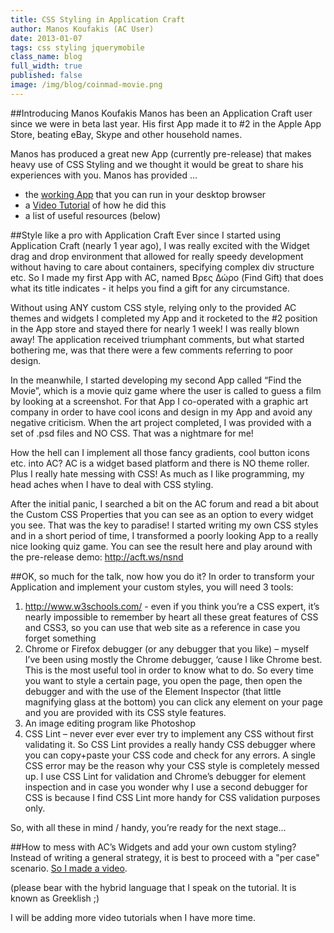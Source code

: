```yaml
---
title: CSS Styling in Application Craft
author: Manos Koufakis (AC User)
date: 2013-01-07
tags: css styling jquerymobile
class_name: blog
full_width: true
published: false
image: /img/blog/coinmad-movie.png
---
```


##Introducing Manos Koufakis
Manos has been an Application Craft user since we were in beta last year. His first App made it to #2 in the Apple App Store, beating eBay, Skype and other household names.

Manos has produced a great new App (currently pre-release) that makes heavy use of CSS Styling and we thought it would be great to share his experiences with you. Manos has provided ...

 - the [working App](http://acft.ws/nsnd) that you can run in your desktop browser
 - a <a href="http://www.youtube.com/v/9bJSG-ETZvs?autoplay=1&hd=1&fs=1&showsearch=0&rel=0&" class="fancybox fancybox.iframe"> Video Tutorial</a> of how he did this
 - a list of useful resources (below)


##Style like a pro with Application Craft
Ever since I started using Application Craft (nearly 1 year ago), I was really excited with the Widget drag and drop environment that allowed for really speedy development without having to care about containers, specifying complex div structure etc. So I made my first App with AC, named Βρες Δώρο (Find Gift) that does what its title indicates - it helps you find a gift for any circumstance.

Without using ANY custom CSS style, relying only to the provided AC themes and widgets I completed my App and it rocketed to the #2 position in the App store and stayed there for nearly 1 week! I was really blown away! The application received triumphant comments, but what  started bothering me, was that there were a few comments referring to poor design.

In the meanwhile, I started developing my second App called “Find the Movie”, which is a movie quiz game where the user is called to guess a film by looking at a screenshot. For that App I co-operated with a graphic art company in order to have cool icons and design in my App and avoid any negative criticism. When the art project completed, I was provided with a set of .psd files and NO CSS. That was a nightmare for me!

How the hell can I implement all those fancy gradients, cool button icons etc. into AC? AC is a widget based platform and there is NO theme roller. Plus I really hate messing with CSS! As much as I like programming, my head aches when I have to deal with CSS styling.

After the initial panic, I searched a bit on the AC forum and read a bit about the Custom CSS Properties that you can see as an option to every widget you see.
That was the key to paradise!  I started writing my own CSS styles and in a short period of time, I transformed a poorly looking App to a really nice looking quiz game. You can see the result here and play around with the pre-release demo:
http://acft.ws/nsnd

##OK, so much for the talk, now how you do it?
In order to transform your Application and implement your custom styles, you will need 3 tools:

1.  http://www.w3schools.com/ - even if you think you’re a CSS expert, it’s nearly impossible to remember by heart all these great features of CSS and CSS3, so you can use that web site as a reference in case you forget something
1.  Chrome or Firefox debugger (or any debugger that you like) – myself I’ve been using mostly the Chrome debugger, ‘cause I like Chrome best. This is the most useful tool in order to know what to do. So every time you want to style a certain page, you open the page, then open the debugger and with the use of the Element Inspector (that little magnifying glass at the bottom) you can click any element on your page and you are provided with its  CSS style features.
1.  An image editing program like Photoshop
1.   CSS Lint – never ever ever ever try to implement any CSS without first validating it. So CSS Lint provides a really handy CSS debugger where you can copy+paste your CSS code and check for any errors. A single CSS error may be the reason why your CSS style is completely messed up. I use CSS Lint for validation and Chrome’s debugger for element inspection and in case you wonder why I use a second debugger for CSS is because I find CSS Lint more handy for CSS validation purposes  only.

So, with all these in mind / handy, you’re ready for the next stage...


##How to mess with AC’s Widgets and add your own custom styling?
Instead of writing a general strategy, it is best to proceed with a "per case" scenario. <a href="http://www.youtube.com/v/9bJSG-ETZvs?autoplay=1&hd=1&fs=1&showsearch=0&rel=0&" class="fancybox fancybox.iframe"> So I made a video</a>.

(please bear with the hybrid language that I speak on the tutorial. It is known as Greeklish ;)

I will be adding more video tutorials when I have more time.


